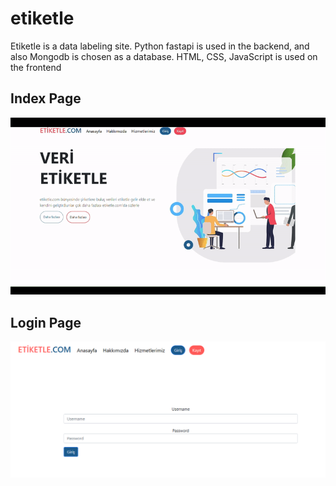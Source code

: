 # etiketle
Etiketle is a data labeling site. Python fastapi is used in the backend, and also Mongodb is chosen as a database.  HTML, CSS, JavaScript is used on the frontend

## Index Page
![index image](readme-images/index.gif)

## Login Page
<img src="readme-images/login.png" width="800"/>